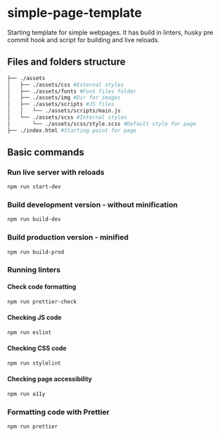 # simple-page-template

Starting template for simple webpages.
It has build in linters, husky pre commit hook and script for building and live reloads.

## Files and folders structure

```bash
├── ./assets
│   ├── ./assets/css #External styles
│   ├── ./assets/fonts #Font files folder
│   ├── ./assets/img #Dir for images
│   ├── ./assets/scripts #JS files
│   │   └── ./assets/scripts/main.js
│   └── ./assets/scss #Internal styles
│       └── ./assets/scss/style.scss #Default style for page
├── ./index.html #Starting point for page
```

## Basic commands

### Run live server with reloads

```bash
npm run start-dev
```

### Build development version - without minification

```bash
npm run build-dev
```

### Build production version - minified

```bash
npm run build-prod
```

### Running linters

#### Check code formatting

```bash
npm run prettier-check
```

#### Checking JS code

```bash
npm run eslint
```

#### Checking CSS code

```bash
npm run stylelint
```

#### Checking page accessibility

```bash
npm run a11y
```

### Formatting code with Prettier

```bash
npm run prettier
```
